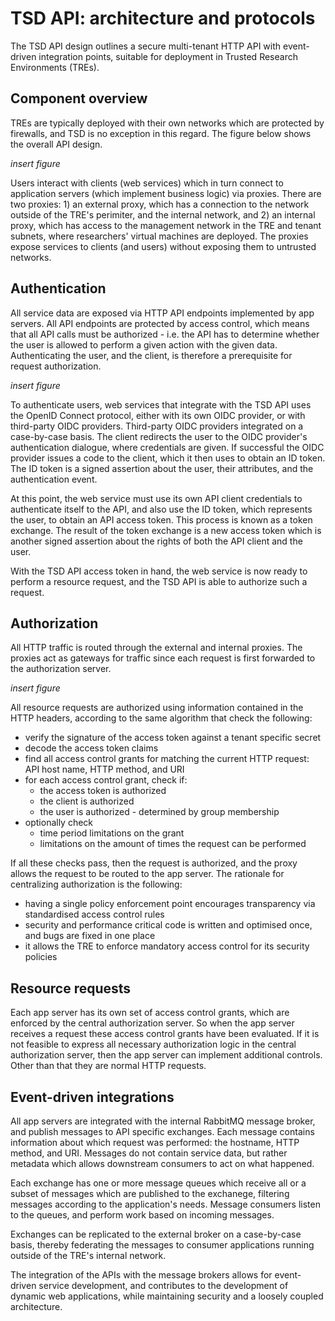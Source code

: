 
# TSD API: architecture and protocols

The TSD API design outlines a secure multi-tenant HTTP API with event-driven integration points, suitable for deployment in Trusted Research Environments (TREs).

## Component overview

TREs are typically deployed with their own networks which are protected by firewalls, and TSD is no exception in this regard. The figure below shows the overall API design.

_insert figure_

Users interact with clients (web services) which in turn connect to application servers (which implement business logic) via proxies. There are two proxies: 1) an external proxy, which has a connection to the network outside of the TRE's perimiter, and the internal network, and 2) an internal proxy, which has access to the management network in the TRE and tenant subnets, where researchers' virtual machines are deployed. The proxies expose services to clients (and users) without exposing them to untrusted networks.

## Authentication

All service data are exposed via HTTP API endpoints implemented by app servers. All API endpoints are protected by access control, which means that all API calls must be authorized - i.e. the API has to determine whether the user is allowed to perform a given action with the given data. Authenticating the user, and the client, is therefore a prerequisite for request authorization.

_insert figure_

To authenticate users, web services that integrate with the TSD API uses the OpenID Connect protocol, either with its own OIDC provider, or with third-party OIDC providers. Third-party OIDC providers integrated on a case-by-case basis. The client redirects the user to the OIDC provider's authentication dialogue, where credentials are given. If successful the OIDC provider issues a code to the client, which it then uses to obtain an ID token. The ID token is a signed assertion about the user, their attributes, and the authentication event.

At this point, the web service must use its own API client credentials to authenticate itself to the API, and also use the ID token, which represents the user, to obtain an API access token. This process is known as a token exchange. The result of the token exchange is a new access token which is another signed assertion about the rights of both the API client and the user.

With the TSD API access token in hand, the web service is now ready to perform a resource request, and the TSD API is able to authorize such a request.

## Authorization

All HTTP traffic is routed through the external and internal proxies. The proxies act as gateways for traffic since each request is first forwarded to the authorization server.

_insert figure_

All resource requests are authorized using information contained in the HTTP headers, according to the same algorithm that check the following:

* verify the signature of the access token against a tenant specific secret
* decode the access token claims
* find all access control grants for matching the current HTTP request: API host name, HTTP method, and URI
* for each access control grant, check if:
  * the access token is authorized
  * the client is authorized
  * the user is authorized - determined by group membership
* optionally check
  * time period limitations on the grant
  * limitations on the amount of times the request can be performed

If all these checks pass, then the request is authorized, and the proxy allows the request to be routed to the app server. The rationale for centralizing authorization is the following:

* having a single policy enforcement point encourages transparency via standardised access control rules
* security and performance critical code is written and optimised once, and bugs are fixed in one place
* it allows the TRE to enforce mandatory access control for its security policies

## Resource requests

Each app server has its own set of access control grants, which are enforced by the central authorization server. So when the app server receives a request these access control grants have been evaluated. If it is not feasible to express all necessary authorization logic in the central authorization server, then the app server can implement additional controls. Other than that they are normal HTTP requests.

## Event-driven integrations

All app servers are integrated with the internal RabbitMQ message broker, and publish messages to API specific exchanges. Each message contains information about which request was performed: the hostname, HTTP method, and URI. Messages do not contain service data, but rather metadata which allows downstream consumers to act on what happened.

Each exchange has one or more message queues which receive all or a subset of messages which are published to the exchanege, filtering messages according to the application's needs. Message consumers listen to the queues, and perform work based on incoming messages.

Exchanges can be replicated to the external broker on a case-by-case basis, thereby federating the messages to consumer applications running outside of the TRE's internal network.

The integration of the APIs with the message brokers allows for event-driven service development, and contributes to the development of dynamic web applications, while maintaining security and a loosely coupled architecture.
